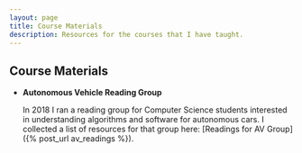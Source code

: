 ```yaml
---
layout: page
title: Course Materials
description: Resources for the courses that I have taught.
---
```


## Course Materials


- **Autonomous Vehicle Reading Group**

  In 2018 I ran a reading group for Computer Science students interested in understanding algorithms and software for autonomous cars. I collected a list of resources for that group here: [Readings for AV Group]({% post_url av_readings %}). 
